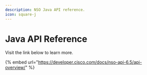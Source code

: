 ```yaml
---
description: NSO Java API reference.
icon: square-j
---
```


# Java API Reference

Visit the link below to learn more.

{% embed url="https://developer.cisco.com/docs/nso-api-6.5/api-overview/" %}
